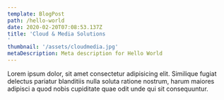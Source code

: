```yaml
---
template: BlogPost
path: /hello-world
date: 2020-02-20T07:08:53.137Z
title: 'Cloud & Media Solutions
'
thumbnail: '/assets/cloudmedia.jpg'
metaDescription: Meta description for Hello World
---
```


Lorem ipsum dolor, sit amet consectetur adipisicing elit. Similique fugiat delectus pariatur blanditiis nulla soluta ratione nostrum, harum maiores adipisci a quod nobis cupiditate quae odit unde qui sit consequuntur.
